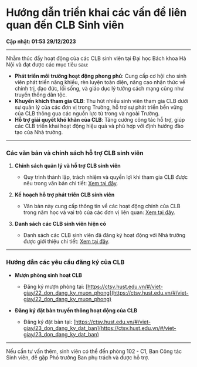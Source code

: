 # Hướng dẫn triển khai các vấn đề liên quan đến CLB Sinh viên

**Cập nhật: 01:53 29/12/2023**

---

Nhằm thúc đẩy hoạt động của các CLB sinh viên tại Đại học Bách khoa Hà Nội và đạt được các mục tiêu sau:

- **Phát triển môi trường hoạt động phong phú**: Cung cấp cơ hội cho sinh viên phát triển năng khiếu, rèn luyện toàn diện, nâng cao nhận thức về chính trị, đạo đức, lối sống, và giáo dục lý tưởng cách mạng cũng như truyền thống dân tộc.
- **Khuyến khích tham gia CLB**: Thu hút nhiều sinh viên tham gia CLB dưới sự quản lý của các đơn vị trong Trường, hỗ trợ sự phát triển bền vững của CLB thông qua các nguồn lực từ trong và ngoài Trường.
- **Hỗ trợ giải quyết khó khăn của CLB**: Tăng cường công tác hỗ trợ, giúp các CLB triển khai hoạt động hiệu quả và phù hợp với định hướng đào tạo của Nhà trường.

---

### Các văn bản và chính sách hỗ trợ CLB sinh viên

1. **Chính sách quản lý và hỗ trợ CLB sinh viên**  
   - Quy trình thành lập, trách nhiệm và quyền lợi khi tham gia CLB được nêu trong văn bản chi tiết: [Xem tại đây](https://drive.google.com/file/d/1XjlCGBOtz1Vr9-pSbLPYDDdbE9kT0j-U/view?usp=sharing).

2. **Kế hoạch hỗ trợ phát triển CLB sinh viên**  
   - Văn bản này cung cấp thông tin về các hoạt động chính của CLB trong năm học và vai trò của các đơn vị liên quan: [Xem tại đây](https://ctsv.hust.edu.vn/#/ke-hoach).

3. **Danh sách các CLB sinh viên hiện có**  
   - Danh sách các CLB sinh viên đã đăng ký hoạt động với Nhà trường được giới thiệu chi tiết: [Xem tại đây](https://hust.edu.vn/vi/sinh-vien/hoat-dong-cua-sinh-vien/cau-lac-bo-sinh-vien-654597.html).

---

### Hướng dẫn các yêu cầu đăng ký của CLB

- **Mượn phòng sinh hoạt CLB**  
   - Đăng ký mượn phòng tại: [https://ctsv.hust.edu.vn/#/viet-giay/22_don_dang_ky_muon_phong](https://ctsv.hust.edu.vn/#/viet-giay/22_don_dang_ky_muon_phong)

- **Đăng ký đặt bàn truyền thông hoạt động của CLB**  
   - Đăng ký đặt bàn tại: [https://ctsv.hust.edu.vn/#/viet-giay/23_don_dang_ky_dat_ban](https://ctsv.hust.edu.vn/#/viet-giay/23_don_dang_ky_dat_ban)

---

Nếu cần tư vấn thêm, sinh viên có thể đến phòng 102 - C1, Ban Công tác Sinh viên, để gặp Phó trưởng Ban phụ trách và được hỗ trợ.
